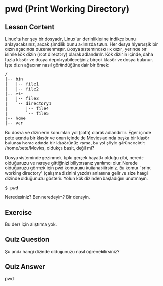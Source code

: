 # pwd (Print Working Directory)

## Lesson Content

Linux'ta her şey bir dosyadır, Linux'un derinliklerine indikçe bunu anlayacaksınız, ancak şimdilik bunu aklınızda tutun. Her dosya hiyerarşik bir dizin ağacında düzenlenmiştir. Dosya sistemindeki ilk dizin, yerinde bir isimle kök dizin (root directory) olarak adlandırılır. Kök dizinin içinde, daha fazla klasör ve dosya depolayabileceğiniz birçok klasör ve dosya bulunur. İşte dizin ağacının nasıl göründüğüne dair bir örnek:

<pre>/
|-- bin
|   |-- file1
|   |-- file2
|-- etc
|   |-- file3
|   `-- directory1
|       |-- file4
|       `-- file5
|-- home
|-- var
</pre>

Bu dosya ve dizinlerin konumları yol (path) olarak adlandırılır. Eğer içinde pete adında bir klasör ve onun içinde de Movies adında başka bir klasör bulunan home adında bir klasörünüz varsa, bu yol şöyle görünecektir: /home/pete/Movies, oldukça basit, değil mi?

Dosya sisteminde gezinmek, tıpkı gerçek hayatta olduğu gibi, nerede olduğunuzu ve nereye gittiğinizi biliyorsanız yardımcı olur. Nerede olduğunuzu görmek için pwd komutunu kullanabilirsiniz. Bu komut "print working directory" (çalışma dizinini yazdır) anlamına gelir ve size hangi dizinde olduğunuzu gösterir. Yolun kök dizinden başladığını unutmayın.

<pre>$ pwd</pre>

Neredesiniz? Ben neredeyim? Bir deneyin.

## Exercise

Bu ders için alıştırma yok.

## Quiz Question

Şu anda hangi dizinde olduğunuzu nasıl öğrenebilirsiniz?

## Quiz Answer

pwd